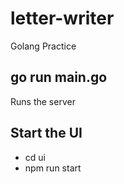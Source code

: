 # letter-writer
Golang Practice

## go run main.go
Runs the server

## Start the UI
- cd ui
- npm run start
